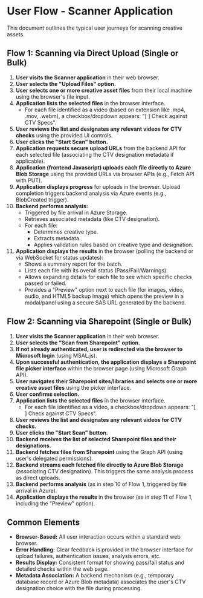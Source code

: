 # User Flow - Scanner Application

This document outlines the typical user journeys for scanning creative assets.

## Flow 1: Scanning via Direct Upload (Single or Bulk)

1.  **User visits the Scanner application** in their web browser.
2.  **User selects the "Upload Files" option.**
3.  **User selects one or more creative asset files** from their local machine using the browser's file input.
4.  **Application lists the selected files** in the browser interface.
    *   For each file identified as a video (based on extension like .mp4, .mov, .webm), a checkbox/dropdown appears: "[ ] Check against CTV Specs".
5.  **User reviews the list and designates any relevant videos for CTV checks** using the provided UI controls.
6.  **User clicks the "Start Scan" button.**
7.  **Application requests secure upload URLs** from the backend API for each selected file (associating the CTV designation metadata if applicable).
8.  **Application (frontend Javascript) uploads each file directly to Azure Blob Storage** using the provided URLs via browser APIs (e.g., Fetch API with PUT).
9.  **Application displays progress** for uploads in the browser. Upload completion triggers backend analysis via Azure events (e.g., BlobCreated trigger).
10. **Backend performs analysis:**
    *   Triggered by file arrival in Azure Storage.
    *   Retrieves associated metadata (like CTV designation).
    *   For each file:
        *   Determines creative type.
        *   Extracts metadata.
        *   Applies validation rules based on creative type and designation.
11. **Application displays the results** in the browser (polling the backend or via WebSocket for status updates):
    *   Shows a summary report for the batch.
    *   Lists each file with its overall status (Pass/Fail/Warnings).
    *   Allows expanding details for each file to see which specific checks passed or failed.
    *   Provides a "Preview" option next to each file (for images, video, audio, and HTML5 backup image) which opens the preview in a modal/panel using a secure SAS URL generated by the backend.

## Flow 2: Scanning via Sharepoint (Single or Bulk)

1.  **User visits the Scanner application** in their web browser.
2.  **User selects the "Scan from Sharepoint" option.**
3.  **If not already authenticated, user is redirected via the browser to Microsoft login** (using MSAL.js).
4.  **Upon successful authentication, the application displays a Sharepoint file picker interface** within the browser page (using Microsoft Graph API).
5.  **User navigates their Sharepoint sites/libraries and selects one or more creative asset files** using the picker interface.
6.  **User confirms selection.**
7.  **Application lists the selected files** in the browser interface.
    *   For each file identified as a video, a checkbox/dropdown appears: "[ ] Check against CTV Specs".
8.  **User reviews the list and designates any relevant videos for CTV checks.**
9.  **User clicks the "Start Scan" button.**
10. **Backend receives the list of selected Sharepoint files and their designations.**
11. **Backend fetches files from Sharepoint** using the Graph API (using user's delegated permissions).
12. **Backend streams each fetched file directly to Azure Blob Storage** (associating CTV designation). This triggers the same analysis process as direct uploads.
13. **Backend performs analysis** (as in step 10 of Flow 1, triggered by file arrival in Azure).
14. **Application displays the results** in the browser (as in step 11 of Flow 1, including the "Preview" option).

## Common Elements

*   **Browser-Based:** All user interaction occurs within a standard web browser.
*   **Error Handling:** Clear feedback is provided in the browser interface for upload failures, authentication issues, analysis errors, etc.
*   **Results Display:** Consistent format for showing pass/fail status and detailed checks within the web page.
*   **Metadata Association:** A backend mechanism (e.g., temporary database record or Azure Blob metadata) associates the user's CTV designation choice with the file during processing.
